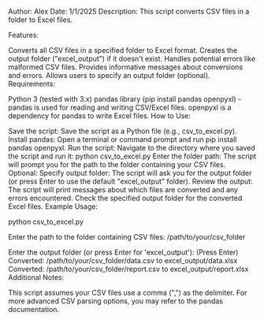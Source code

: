Author: Alex
Date: 1/1/2025
Description: This script converts CSV files in a folder to Excel files.

Features:

Converts all CSV files in a specified folder to Excel format.
Creates the output folder ("excel_output") if it doesn't exist.
Handles potential errors like malformed CSV files.
Provides informative messages about conversions and errors.
Allows users to specify an output folder (optional).
Requirements:

Python 3 (tested with 3.x)
pandas library (pip install pandas openpyxl) - pandas is used for reading and writing CSV/Excel files. openpyxl is a dependency for pandas to write Excel files.
How to Use:

Save the script: Save the script as a Python file (e.g., csv_to_excel.py).
Install pandas: Open a terminal or command prompt and run pip install pandas openpyxl.
Run the script: Navigate to the directory where you saved the script and run it: python csv_to_excel.py
Enter the folder path: The script will prompt you for the path to the folder containing your CSV files.
Optional: Specify output folder: The script will ask you for the output folder (or press Enter to use the default "excel_output" folder).
Review the output: The script will print messages about which files are converted and any errors encountered. Check the specified output folder for the converted Excel files.
Example Usage:

python csv_to_excel.py

Enter the path to the folder containing CSV files: /path/to/your/csv_folder

Enter the output folder (or press Enter for 'excel_output'): (Press Enter)
Converted: /path/to/your/csv_folder/data.csv to excel_output/data.xlsx
Converted: /path/to/your/csv_folder/report.csv to excel_output/report.xlsx
Additional Notes:

This script assumes your CSV files use a comma (",") as the delimiter.
For more advanced CSV parsing options, you may refer to the pandas documentation.
